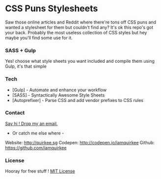 # CSS Puns Stylesheets
Saw those online articles and Reddit where there're tons off CSS puns and wanted a stylesheet for them but couldn't find any? It's ok this repo's got your back. Probably the most useless collection of CSS styles but hey maybe you'll find some use for it.

### SASS + Gulp
Yes! choose what style sheets you want included and compile them using Gulp, it's that simple

### Tech
* [Gulp] - Automate and enhance your workflow
* [SASS] - Syntactically Awesome Style Sheets
* [Autoprefixer] - Parse CSS and add vendor prefixes to CSS rules

### Contact
[Say hi ! Drop my an email.](mailto:iam@quirkee.sg)

- Or catch me else where -

Website: http://quirkee.sg
Codepen: http://codepen.io/iamquirkee
Github: https://github.com/iamquirkee

### License
Hooray for free stuff !
[MIT License](https://github.com/iamquirkee/css-puns/blob/master/LICENSE)
